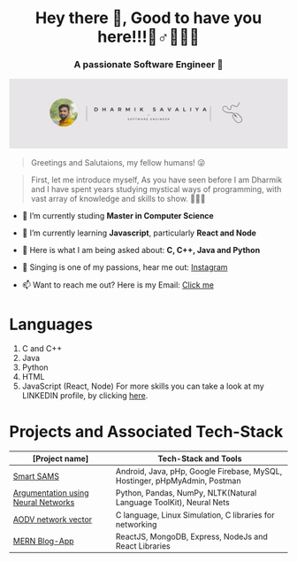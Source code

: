 <h1 align="center">Hey there 👋, Good to have you here!!!🏽‍♂️🧗🏽‍♂️</h1>
<h3 align="center">A passionate Software Engineer 🤗 </h3>

<img src="https://github.com/s-dharmik/s-dharmik/blob/master/Dharmik%20Logo.png" alt="s-dharmik" />

> Greetings and Salutaions, my fellow humans! 😜 

>First, let me introduce myself, As you have seen before I am Dharmik and I have spent years studying mystical ways of programming, with vast array of knowledge and skills to show. 🧔🏻‍♂️ 

- 🔭 I’m currently studing **Master in Computer Science**

- 🌱 I’m currently learning **Javascript**, particularly **React and Node**

- 💬 Here is what I am being asked about: **C, C++, Java and Python**

- 🎤 Singing is one of my passions, hear me out: [Instagram](https://www.instagram.com/_be_dharmik_/)

- 📫 Want to reach me out? Here is my Email: [Click me](savaliyadharmik007@gmail.com)

# Languages
1. C and C++
2. Java
3. Python
4. HTML
5. JavaScript (React, Node)
For more skills you can take a look at my LINKEDIN profile, by clicking [here](https://www.linkedin.com/in/ds-dharmik/).

# Projects and Associated Tech-Stack
| [Project name] | Tech-Stack and Tools |
| --------------------|------------|
| [Smart SAMS](https://github.com/s-dharmik/Smart-SAMS)  | Android, Java, pHp, Google Firebase, MySQL, Hostinger, pHpMyAdmin, Postman |
| [Argumentation using Neural Networks](https://github.com/s-dharmik/Argumentation-using-Neural-Nets) | Python, Pandas, NumPy, NLTK(Natural Language ToolKit), Neural Nets  |
| [AODV network vector](https://github.com/s-dharmik/Ad-HOC-on-demand-Distance-Vector-Routing-Protocol)| C language, Linux Simulation, C libraries for networking |
| [MERN Blog-App](https://github.com/s-dharmik/MERN_Blog_app) | ReactJS, MongoDB, Express, NodeJs and React Libraries|


